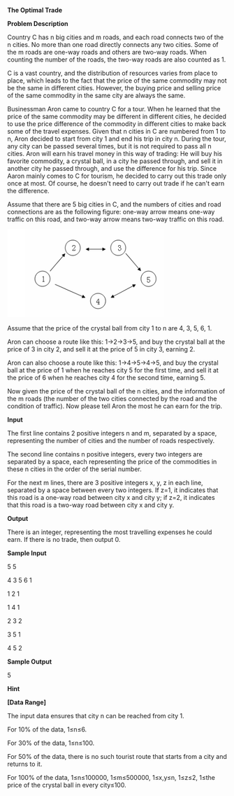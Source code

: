 **The Optimal Trade**

**Problem Description**

Country C has n big cities and m roads, and each road connects two of the n cities. No more than one road directly connects any two cities. Some of the m roads are one-way roads and others are two-way roads. When counting the number of the roads, the two-way roads are also counted as 1.

C is a vast country, and the distribution of resources varies from place to place, which leads to the fact that the price of the same commodity may not be the same in different cities. However, the buying price and selling price of the same commodity in the same city are always the same.

Businessman Aron came to country C for a tour. When he learned that the price of the same commodity may be different in different cities, he decided to use the price difference of the commodity in different cities to make back some of the travel expenses. Given that n cities in C are numbered from 1 to n, Aron decided to start from city 1 and end his trip in city n. During the tour, any city can be passed several times, but it is not required to pass all n cities. Aron will earn his travel money in this way of trading: He will buy his favorite commodity, a crystal ball, in a city he passed through, and sell it in another city he passed through, and use the difference for his trip. Since Aaron mainly comes to C for tourism, he decided to carry out this trade only once at most. Of course, he doesn't need to carry out trade if he can't earn the difference.

Assume that there are 5 big cities in C, and the numbers of cities and road connections are as the following figure: one-way arrow means one-way traffic on this road, and two-way arrow means two-way traffic on this road.

![IMG<span data-type=](media/image1.png)

Assume that the price of the crystal ball from city 1 to n are 4, 3, 5, 6, 1.

Aron can choose a route like this: 1→2→3→5, and buy the crystal ball at the price of 3 in city 2, and sell it at the price of 5 in city 3, earning 2.

Aron can also choose a route like this: 1→4→5→4→5, and buy the crystal ball at the price of 1 when he reaches city 5 for the first time, and sell it at the price of 6 when he reaches city 4 for the second time, earning 5.

Now given the price of the crystal ball of the n cities, and the information of the m roads (the number of the two cities connected by the road and the condition of traffic). Now please tell Aron the most he can earn for the trip.

**Input**

The first line contains 2 positive integers n and m, separated by a space, representing the number of cities and the number of roads respectively.

The second line contains n positive integers, every two integers are separated by a space, each representing the price of the commodities in these n cities in the order of the serial number.

For the next m lines, there are 3 positive integers x, y, z in each line, separated by a space between every two integers. If z=1, it indicates that this road is a one-way road between city x and city y; if z=2, it indicates that this road is a two-way road between city x and city y.

**Output**

There is an integer, representing the most travelling expenses he could earn. If there is no trade, then output 0.

**Sample Input**

5 5

4 3 5 6 1

1 2 1

1 4 1

2 3 2

3 5 1

4 5 2

**Sample Output**

5

**Hint**

**\[Data Range\]**

The input data ensures that city n can be reached from city 1.

For 10% of the data, 1≤n≤6.

For 30% of the data, 1≤n≤100.

For 50% of the data, there is no such tourist route that starts from a city and returns to it.

For 100% of the data, 1≤n≤100000, 1≤m≤500000, 1≤x,y≤n, 1≤z≤2, 1≤the price of the crystal ball in every city≤100.
